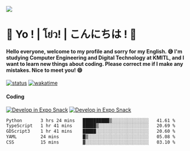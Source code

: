 <a href="#">
  <img src="https://user-images.githubusercontent.com/53619535/207896410-fee92aa4-65f2-4b27-91d3-86f8424178d3.gif" />
</a>

# 👋 Yo ! | โย่ว! | こんにちは ! 👋

<h4>Hello everyone, welcome to my profile and sorry for my English. 😅
I'm studying Computer Engineering and Digital Technology at KMITL, and I want to learn new things about coding. Please correct me if I make any mistakes. Nice to meet you! 😄</h4>

[![status](https://img.shields.io/badge/Freelance_status-Not_Avaliable-red)](https://whyzotee.vercel.app)
[![wakatime](https://wakatime.com/badge/user/3ff4daa0-dc37-4cca-9446-11cce239b396.svg)](https://wakatime.com/@3ff4daa0-dc37-4cca-9446-11cce239b396)

#### Coding
[![Develop in Expo Snack](https://img.shields.io/badge/Flutter-119EFF.svg?style=for-the-badge&logo=flutter&labelColor=FFF&logoColor=119EFF)](https://flutter.dev/)
[![Develop in Expo Snack](https://img.shields.io/badge/Expo-000.svg?style=for-the-badge&logo=EXPO&labelColor=FFF&logoColor=000)](https://expo.dev/)

<!--START_SECTION:waka-->

```txt
Python       3 hrs 24 mins   ██████████▒░░░░░░░░░░░░░░   41.61 %
TypeScript   1 hr 41 mins    █████▒░░░░░░░░░░░░░░░░░░░   20.69 %
GDScript3    1 hr 41 mins    █████░░░░░░░░░░░░░░░░░░░░   20.60 %
YAML         24 mins         █▒░░░░░░░░░░░░░░░░░░░░░░░   05.08 %
CSS          15 mins         ▓░░░░░░░░░░░░░░░░░░░░░░░░   03.10 %
```

<!--END_SECTION:waka-->
